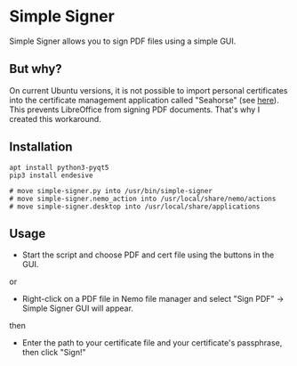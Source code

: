 # Simple Signer
Simple Signer allows you to sign PDF files using a simple GUI.

## But why?
On current Ubuntu versions, it is not possible to import personal certificates into the certificate management application called "Seahorse" (see [here](https://gitlab.gnome.org/GNOME/seahorse/-/issues/232)). This prevents LibreOffice from signing PDF documents. That's why I created this workaround.

## Installation
```
apt install python3-pyqt5
pip3 install endesive

# move simple-signer.py into /usr/bin/simple-signer
# move simple-signer.nemo_action into /usr/local/share/nemo/actions
# move simple-signer.desktop into /usr/local/share/applications
```

## Usage
- Start the script and choose PDF and cert file using the buttons in the GUI.

or

- Right-click on a PDF file in Nemo file manager and select "Sign PDF" -> Simple Signer GUI will appear.

then

- Enter the path to your certificate file and your certificate's passphrase, then click "Sign!"
